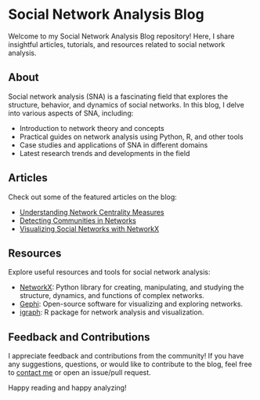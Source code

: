 # Social Network Analysis Blog

Welcome to my Social Network Analysis Blog repository! Here, I share insightful articles, tutorials, and resources related to social network analysis.

## About

Social network analysis (SNA) is a fascinating field that explores the structure, behavior, and dynamics of social networks. In this blog, I delve into various aspects of SNA, including:

- Introduction to network theory and concepts
- Practical guides on network analysis using Python, R, and other tools
- Case studies and applications of SNA in different domains
- Latest research trends and developments in the field

## Articles

Check out some of the featured articles on the blog:

- [Understanding Network Centrality Measures](articles/understanding-network-centrality.md)
- [Detecting Communities in Networks](articles/detecting-communities.md)
- [Visualizing Social Networks with NetworkX](articles/visualizing-networkx.md)

## Resources

Explore useful resources and tools for social network analysis:

- [NetworkX](https://networkx.org/): Python library for creating, manipulating, and studying the structure, dynamics, and functions of complex networks.
- [Gephi](https://gephi.org/): Open-source software for visualizing and exploring networks.
- [igraph](https://igraph.org/): R package for network analysis and visualization.

## Feedback and Contributions

I appreciate feedback and contributions from the community! If you have any suggestions, questions, or would like to contribute to the blog, feel free to [contact me](lesagnik@gmail.com) or open an issue/pull request.

Happy reading and happy analyzing!



